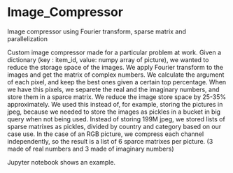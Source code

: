 # Image_Compressor
Image compressor using Fourier transform, sparse matrix and parallelization

Custom image compressor made for a particular problem at work.
Given a dictionary (key : item_id, value: numpy array of picture), we wanted to reduce the storage space of the images.
We apply Fourier transform to the images and get the matrix of complex numbers. We calculate the argument of each pixel, and keep the best ones given a certain top percentage. When we have this pixels, we separete the real and the imaginary numbers, and store them in a sparce matrix. We reduce the image store space by 25-35% approximately. We used this instead of, for example, storing the pictures in jpeg, because we needed to store the images as pickles in a bucket in big query when not being used. Instead of storing 199M jpeg, we stored lists of sparse matrixes as pickles, divided by country and category based on our case use. In the case of an RGB picture, we compress each channel independently, so the result is a list of 6 sparce matrixes per picture. (3 made of real numbers and 3 made of imaginary numbers)

Jupyter notebook shows an example.
